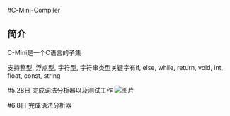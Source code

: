#C-Mini-Compiler 
## 简介
C-Mini是一个C语言的子集

支持整型, 浮点型, 字符型, 字符串类型关键字有if, else, while, return, void, int, float, const, string

#5.28日
  完成词法分析器以及测试工作
  ![图片](https://github.com/Xiang1993/C-Mini-Compiler/blob/master/folder/1.png)

#6.8日
  完成语法分析器
